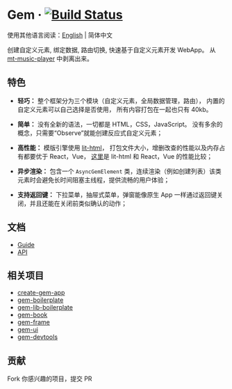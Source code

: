 # Gem &middot; [![Build Status](https://travis-ci.org/mantou132/gem.svg?branch=master)](https://travis-ci.org/mantou132/gem)

使用其他语言阅读：[English](./README.md) | 简体中文

创建自定义元素, 绑定数据, 路由切换, 快速基于自定义元素开发 WebApp。
从 [mt-music-player](https://github.com/mantou132/mt-music-player) 中剥离出来。

## 特色

- **轻巧：**
  整个框架分为三个模块（自定义元素，全局数据管理，路由），
  内置的自定义元素可以自己选择是否使用，
  所有内容打包在一起也只有 40kb。

- **简单：**
  没有全新的语法，一切都是 HTML，CSS，JavaScript。
  没有多余的概念，只需要“Observe”就能创建反应式自定义元素；

- **高性能：**
  模版引擎使用 [lit-html](https://github.com/Polymer/lit-html)，
  打包文件大小，增删改查的性能以及内存占有都要优于 React，Vue，
  [这里](https://rawgit.com/krausest/js-framework-benchmark/master/webdriver-ts-results/table.html)是 lit-html 和 React，Vue 的性能比较；

- **异步渲染：**
  包含一个 `AsyncGemElement` 类，连续渲染（例如创建列表）该类元素时会避免长时间阻塞主线程，提供流畅的用户体验；

- **支持返回键：**
  下拉菜单，抽屉式菜单，弹窗能像原生 App 一样通过返回键关闭，并且还能在关闭前类似确认的动作；

## 文档

- [Guide](https://gem-docs.netlify.com/guide/)
- [API](https://gem-docs.netlify.com/api/)

## 相关项目

- [create-gem-app](https://github.com/mantou132/create-gem-app)
- [gem-boilerplate](https://github.com/mantou132/gem-boilerplate)
- [gem-lib-boilerplate](https://github.com/mantou132/gem-lib-boilerplate)
- [gem-book](https://github.com/mantou132/gem-book)
- [gem-frame](https://github.com/mantou132/gem-frame)
- [gem-ui](https://github.com/mantou132/gem-ui)
- [gem-devtools](https://github.com/mantou132/gem-devtools)

## 贡献

Fork 你感兴趣的项目，提交 PR
